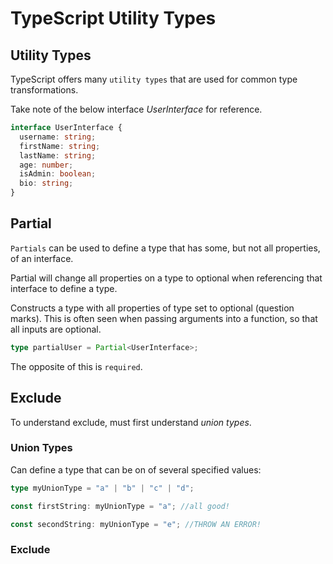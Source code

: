 # TypeScript Utility Types

## Utility Types

TypeScript offers many `utility types` that are used for common type transformations.

Take note of the below interface _UserInterface_ for reference.

```typescript
interface UserInterface {
  username: string;
  firstName: string;
  lastName: string;
  age: number;
  isAdmin: boolean;
  bio: string;
}
```

## Partial

`Partials` can be used to define a type that has some, but not all properties, of an interface.

Partial will change all properties on a type to optional when referencing that interface to define a type.

Constructs a type with all properties of type set to optional (question marks). This is often seen when passing arguments into a function, so that all inputs are optional.

```typescript
type partialUser = Partial<UserInterface>;
```

The opposite of this is `required`.

## Exclude

To understand exclude, must first understand _union types_.

### Union Types

Can define a type that can be on of several specified values:

```typescript
type myUnionType = "a" | "b" | "c" | "d";

const firstString: myUnionType = "a"; //all good!

const secondString: myUnionType = "e"; //THROW AN ERROR!
```

### Exclude

